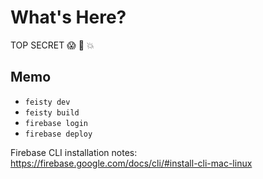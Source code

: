 # What's Here?

TOP SECRET 😱 🤣 💥

## Memo

- `feisty dev`
- `feisty build`
- `firebase login`
- `firebase deploy`

Firebase CLI installation notes: https://firebase.google.com/docs/cli/#install-cli-mac-linux
